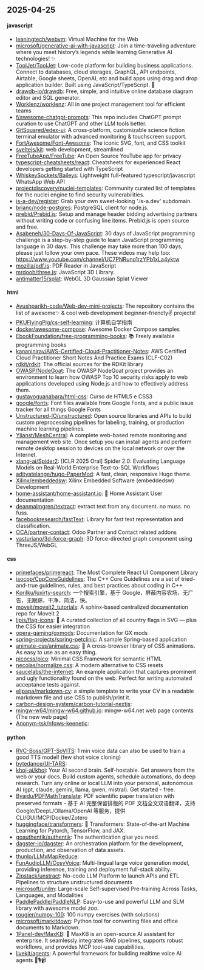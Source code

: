 ## 2025-04-25

#### javascript
* [leaningtech/webvm](https://github.com/leaningtech/webvm): Virtual Machine for the Web
* [microsoft/generative-ai-with-javascript](https://github.com/microsoft/generative-ai-with-javascript): Join a time-traveling adventure where you meet history’s legends while learning Generative AI technologies! ✨
* [ToolJet/ToolJet](https://github.com/ToolJet/ToolJet): Low-code platform for building business applications. Connect to databases, cloud storages, GraphQL, API endpoints, Airtable, Google sheets, OpenAI, etc and build apps using drag and drop application builder. Built using JavaScript/TypeScript. 🚀
* [drawdb-io/drawdb](https://github.com/drawdb-io/drawdb): Free, simple, and intuitive online database diagram editor and SQL generator.
* [Worklenz/worklenz](https://github.com/Worklenz/worklenz): All in one project management tool for efficient teams
* [f/awesome-chatgpt-prompts](https://github.com/f/awesome-chatgpt-prompts): This repo includes ChatGPT prompt curation to use ChatGPT and other LLM tools better.
* [GitSquared/edex-ui](https://github.com/GitSquared/edex-ui): A cross-platform, customizable science fiction terminal emulator with advanced monitoring & touchscreen support.
* [FortAwesome/Font-Awesome](https://github.com/FortAwesome/Font-Awesome): The iconic SVG, font, and CSS toolkit
* [sveltejs/kit](https://github.com/sveltejs/kit): web development, streamlined
* [FreeTubeApp/FreeTube](https://github.com/FreeTubeApp/FreeTube): An Open Source YouTube app for privacy
* [typescript-cheatsheets/react](https://github.com/typescript-cheatsheets/react): Cheatsheets for experienced React developers getting started with TypeScript
* [WhiskeySockets/Baileys](https://github.com/WhiskeySockets/Baileys): Lightweight full-featured typescript/javascript WhatsApp Web API
* [projectdiscovery/nuclei-templates](https://github.com/projectdiscovery/nuclei-templates): Community curated list of templates for the nuclei engine to find security vulnerabilities.
* [is-a-dev/register](https://github.com/is-a-dev/register): Grab your own sweet-looking '.is-a.dev' subdomain.
* [brianc/node-postgres](https://github.com/brianc/node-postgres): PostgreSQL client for node.js.
* [prebid/Prebid.js](https://github.com/prebid/Prebid.js): Setup and manage header bidding advertising partners without writing code or confusing line items. Prebid.js is open source and free.
* [Asabeneh/30-Days-Of-JavaScript](https://github.com/Asabeneh/30-Days-Of-JavaScript): 30 days of JavaScript programming challenge is a step-by-step guide to learn JavaScript programming language in 30 days. This challenge may take more than 100 days, please just follow your own pace. These videos may help too: https://www.youtube.com/channel/UC7PNRuno1rzYPb1xLa4yktw
* [mozilla/pdf.js](https://github.com/mozilla/pdf.js): PDF Reader in JavaScript
* [mrdoob/three.js](https://github.com/mrdoob/three.js): JavaScript 3D Library.
* [antimatter15/splat](https://github.com/antimatter15/splat): WebGL 3D Gaussian Splat Viewer

#### html
* [Ayushparikh-code/Web-dev-mini-projects](https://github.com/Ayushparikh-code/Web-dev-mini-projects): The repository contains the list of awesome✨ & cool web development beginner-friendly✌️ projects!
* [PKUFlyingPig/cs-self-learning](https://github.com/PKUFlyingPig/cs-self-learning): 计算机自学指南
* [docker/awesome-compose](https://github.com/docker/awesome-compose): Awesome Docker Compose samples
* [EbookFoundation/free-programming-books](https://github.com/EbookFoundation/free-programming-books): 📚 Freely available programming books
* [kananinirav/AWS-Certified-Cloud-Practitioner-Notes](https://github.com/kananinirav/AWS-Certified-Cloud-Practitioner-Notes): AWS Certified Cloud Practitioner Short Notes And Practice Exams (CLF-C02)
* [rdkit/rdkit](https://github.com/rdkit/rdkit): The official sources for the RDKit library
* [OWASP/NodeGoat](https://github.com/OWASP/NodeGoat): The OWASP NodeGoat project provides an environment to learn how OWASP Top 10 security risks apply to web applications developed using Node.js and how to effectively address them.
* [gustavoguanabara/html-css](https://github.com/gustavoguanabara/html-css): Curso de HTML5 e CSS3
* [google/fonts](https://github.com/google/fonts): Font files available from Google Fonts, and a public issue tracker for all things Google Fonts
* [Unstructured-IO/unstructured](https://github.com/Unstructured-IO/unstructured): Open source libraries and APIs to build custom preprocessing pipelines for labeling, training, or production machine learning pipelines.
* [Ylianst/MeshCentral](https://github.com/Ylianst/MeshCentral): A complete web-based remote monitoring and management web site. Once setup you can install agents and perform remote desktop session to devices on the local network or over the Internet.
* [xlang-ai/Spider2](https://github.com/xlang-ai/Spider2): [ICLR 2025 Oral] Spider 2.0: Evaluating Language Models on Real-World Enterprise Text-to-SQL Workflows
* [adityatelange/hugo-PaperMod](https://github.com/adityatelange/hugo-PaperMod): A fast, clean, responsive Hugo theme.
* [Xilinx/embeddedsw](https://github.com/Xilinx/embeddedsw): Xilinx Embedded Software (embeddedsw) Development
* [home-assistant/home-assistant.io](https://github.com/home-assistant/home-assistant.io): 📘 Home Assistant User documentation
* [deanmalmgren/textract](https://github.com/deanmalmgren/textract): extract text from any document. no muss. no fuss.
* [facebookresearch/fastText](https://github.com/facebookresearch/fastText): Library for fast text representation and classification.
* [OCA/partner-contact](https://github.com/OCA/partner-contact): Odoo Partner and Contact related addons
* [vasturiano/3d-force-graph](https://github.com/vasturiano/3d-force-graph): 3D force-directed graph component using ThreeJS/WebGL

#### css
* [primefaces/primereact](https://github.com/primefaces/primereact): The Most Complete React UI Component Library
* [isocpp/CppCoreGuidelines](https://github.com/isocpp/CppCoreGuidelines): The C++ Core Guidelines are a set of tried-and-true guidelines, rules, and best practices about coding in C++
* [KoriIku/luxirty-search](https://github.com/KoriIku/luxirty-search): 一个搜索引擎，基于 Google，屏蔽内容农场，无广告，无跟踪，干净，简洁，快。
* [moveit/moveit2_tutorials](https://github.com/moveit/moveit2_tutorials): A sphinx-based centralized documentation repo for MoveIt 2
* [lipis/flag-icons](https://github.com/lipis/flag-icons): 🎏 A curated collection of all country flags in SVG — plus the CSS for easier integration
* [opera-gaming/gxmods](https://github.com/opera-gaming/gxmods): Documentation for GX mods
* [spring-projects/spring-petclinic](https://github.com/spring-projects/spring-petclinic): A sample Spring-based application
* [animate-css/animate.css](https://github.com/animate-css/animate.css): 🍿 A cross-browser library of CSS animations. As easy to use as an easy thing.
* [picocss/pico](https://github.com/picocss/pico): Minimal CSS Framework for semantic HTML
* [necolas/normalize.css](https://github.com/necolas/normalize.css): A modern alternative to CSS resets
* [saucelabs/the-internet](https://github.com/saucelabs/the-internet): An example application that captures prominent and ugly functionality found on the web. Perfect for writing automated acceptance tests against.
* [elipapa/markdown-cv](https://github.com/elipapa/markdown-cv): a simple template to write your CV in a readable markdown file and use CSS to publish/print it.
* [carbon-design-system/carbon-tutorial-nextjs](https://github.com/carbon-design-system/carbon-tutorial-nextjs): 
* [mingw-w64/mingw-w64.github.io](https://github.com/mingw-w64/mingw-w64.github.io): mingw-w64.net web page contents (The new web page)
* [Anonym-tsk/nfqws-keenetic](https://github.com/Anonym-tsk/nfqws-keenetic): 

#### python
* [RVC-Boss/GPT-SoVITS](https://github.com/RVC-Boss/GPT-SoVITS): 1 min voice data can also be used to train a good TTS model! (few shot voice cloning)
* [bytedance/UI-TARS](https://github.com/bytedance/UI-TARS): 
* [khoj-ai/khoj](https://github.com/khoj-ai/khoj): Your AI second brain. Self-hostable. Get answers from the web or your docs. Build custom agents, schedule automations, do deep research. Turn any online or local LLM into your personal, autonomous AI (gpt, claude, gemini, llama, qwen, mistral). Get started - free.
* [Byaidu/PDFMathTranslate](https://github.com/Byaidu/PDFMathTranslate): PDF scientific paper translation with preserved formats - 基于 AI 完整保留排版的 PDF 文档全文双语翻译，支持 Google/DeepL/Ollama/OpenAI 等服务，提供 CLI/GUI/MCP/Docker/Zotero
* [huggingface/transformers](https://github.com/huggingface/transformers): 🤗 Transformers: State-of-the-art Machine Learning for Pytorch, TensorFlow, and JAX.
* [goauthentik/authentik](https://github.com/goauthentik/authentik): The authentication glue you need.
* [dagster-io/dagster](https://github.com/dagster-io/dagster): An orchestration platform for the development, production, and observation of data assets.
* [thunlp/LLMxMapReduce](https://github.com/thunlp/LLMxMapReduce): 
* [FunAudioLLM/CosyVoice](https://github.com/FunAudioLLM/CosyVoice): Multi-lingual large voice generation model, providing inference, training and deployment full-stack ability.
* [Zipstack/unstract](https://github.com/Zipstack/unstract): No-code LLM Platform to launch APIs and ETL Pipelines to structure unstructured documents
* [microsoft/unilm](https://github.com/microsoft/unilm): Large-scale Self-supervised Pre-training Across Tasks, Languages, and Modalities
* [PaddlePaddle/PaddleNLP](https://github.com/PaddlePaddle/PaddleNLP): Easy-to-use and powerful LLM and SLM library with awesome model zoo.
* [rougier/numpy-100](https://github.com/rougier/numpy-100): 100 numpy exercises (with solutions)
* [microsoft/markitdown](https://github.com/microsoft/markitdown): Python tool for converting files and office documents to Markdown.
* [1Panel-dev/MaxKB](https://github.com/1Panel-dev/MaxKB): 💬 MaxKB is an open-source AI assistant for enterprise. It seamlessly integrates RAG pipelines, supports robust workflows, and provides MCP tool-use capabilities.
* [livekit/agents](https://github.com/livekit/agents): A powerful framework for building realtime voice AI agents 🤖🎙️📹
